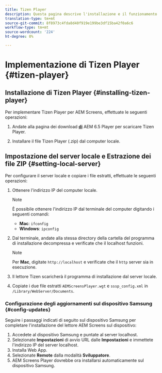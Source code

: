 ```yaml
---
title: Tizen Player
description: Questa pagina descrive l'installazione e il funzionamento di Tizen Player.
translation-type: tm+mt
source-git-commit: 8f8973c4fda8d40f919e199be3df15ba42f0a6c6
workflow-type: tm+mt
source-wordcount: '224'
ht-degree: 0%

---
```



# Implementazione di Tizen Player {#tizen-player}

## Installazione di Tizen Player {#installing-tizen-player}

Per implementare Tizen Player per  AEM Screens, effettuate le seguenti operazioni:

1. Andate alla pagina dei download [**di**](https://download.macromedia.com/screens/) AEM 6.5 Player per scaricare Tizen Player.

1. Installare il file Tizen Player (.zip) dal computer locale.

## Impostazione del server locale e Estrazione dei file ZIP {#setting-local-server}

Per configurare il server locale e copiare i file estratti, effettuate le seguenti operazioni:

1. Ottenere l&#39;indirizzo IP del computer locale.

   >[!NOTE]
   >È possibile ottenere l&#39;indirizzo IP dal terminale del computer digitando i seguenti comandi:
   >* **Mac**: `ifconfig`
   >* **Windows**: `ipconfig`


1. Dal terminale, andate alla stessa directory della cartella del programma di installazione decompressa e verificate che il localhost funzioni.

   >[!NOTE]
   >Per **Mac**, digitate `http://localhost` e verificate che il `http` server sia in esecuzione.

1. Il lettore Tizen scaricherà il programma di installazione dal server locale.

1. Copiate i due file estratti `AEMScreensPlayer.wgt` e `sssp_config.xml` in `/Library/WebServer/Documents`.

### Configurazione degli aggiornamenti sul dispositivo Samsung {#config-updates}

Seguire i passaggi indicati di seguito sul dispositivo Samsung per completare l&#39;installazione del lettore AEM Screens  sul dispositivo:

1. Accedete al dispositivo Samsung e puntate al server localhost.
1. Selezionate **Impostazioni** di avvio URL dalle **Impostazioni** e immettete l&#39;indirizzo IP del server localhost.
1. Installa Web App.
1. Selezionate **Remote** dalla modalità **Sviluppatore**.
1.  AEM Screens Player dovrebbe ora installarsi automaticamente sul dispositivo Samsung.


